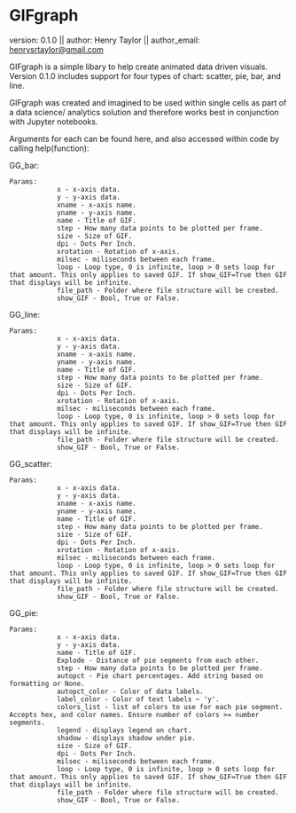 # GIFgraph

version: 0.1.0 || author: Henry Taylor || author_email: henrysrtaylor@gmail.com

GIFgraph is a simple libary to help create animated data driven visuals. Version 0.1.0 includes support for four types of chart: scatter, pie, bar, and line. 

GIFgraph was created and imagined to be used within single cells as part of a data science/ analytics solution and therefore works best in conjunction with Jupyter notebooks.

Arguments for each can be found here, and also accessed within code by calling help(function): 

GG_bar:
    
    Params: 
                x - x-axis data.
                y - y-axis data.
                xname - x-axis name.
                yname - y-axis name.
                name - Title of GIF.
                step - How many data points to be plotted per frame.
                size - Size of GIF.
                dpi - Dots Per Inch.
                xrotation - Rotation of x-axis.
                milsec - miliseconds between each frame.
                loop - Loop type, 0 is infinite, loop > 0 sets loop for that amount. This only applies to saved GIF. If show_GIF=True then GIF that displays will be infinite. 
                file_path - Folder where file structure will be created.
                show_GIF - Bool, True or False.


 GG_line:
    
    Params: 
                x - x-axis data.
                y - y-axis data.
                xname - x-axis name.
                yname - y-axis name.
                name - Title of GIF.
                step - How many data points to be plotted per frame.
                size - Size of GIF.
                dpi - Dots Per Inch.
                xrotation - Rotation of x-axis.
                milsec - miliseconds between each frame.
                loop - Loop type, 0 is infinite, loop > 0 sets loop for that amount. This only applies to saved GIF. If show_GIF=True then GIF that displays will be infinite. 
                file_path - Folder where file structure will be created.
                show_GIF - Bool, True or False.

GG_scatter:
	
	Params: 
                x - x-axis data.
                y - y-axis data.
                xname - x-axis name.
                yname - y-axis name.
                name - Title of GIF.
                step - How many data points to be plotted per frame.
                size - Size of GIF.
                dpi - Dots Per Inch.
                xrotation - Rotation of x-axis.
                milsec - miliseconds between each frame.
                loop - Loop type, 0 is infinite, loop > 0 sets loop for that amount. This only applies to saved GIF. If show_GIF=True then GIF that displays will be infinite. 
                file_path - Folder where file structure will be created.
                show_GIF - Bool, True or False.


GG_pie: 
	
	Params: 
                x - x-axis data.
                y - y-axis data.
                name - Title of GIF.
                Explode - Distance of pie segments from each other.
                step - How many data points to be plotted per frame.
                autopct - Pie chart percentages. Add string based on formatting or None.
                autopct_color - Color of data labels. 
                label_color - Color of text labels ~ 'y'. 
                colors_list - list of colors to use for each pie segment. Accepts hex, and color names. Ensure number of colors >= number segments. 
                legend - displays legend on chart.
                shadow - displays shadow under pie.
                size - Size of GIF.
                dpi - Dots Per Inch.
                milsec - miliseconds between each frame.
                loop - Loop type, 0 is infinite, loop > 0 sets loop for that amount. This only applies to saved GIF. If show_GIF=True then GIF that displays will be infinite. 
                file_path - Folder where file structure will be created.
                show_GIF - Bool, True or False.
